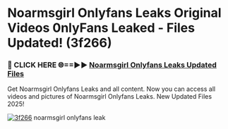 # Noarmsgirl Onlyfans Leaks Original Videos 0nlyFans Leaked - Files Updated! (3f266)

<h3>🔴 CLICK HERE 🌐==►► <a href="https://tinyurl.com/2wckxsce" rel="nofollow">Noarmsgirl Onlyfans Leaks Updated Files</a></h3>

Get Noarmsgirl Onlyfans Leaks and all content. Now you can access all videos and pictures of Noarmsgirl Onlyfans Leaks. New Updated Files 2025!

[![3f266](https://i.imgur.com/AFduVYN.gif)](https://tinyurl.com/2wckxsce)
noarmsgirl onlyfans leak